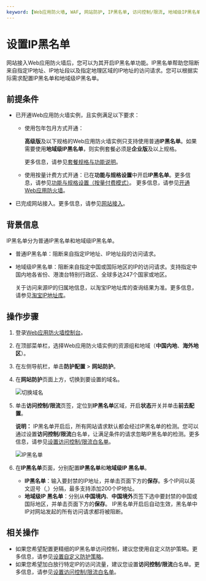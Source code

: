 ```yaml
---
keyword: [Web应用防火墙, WAF, 网站防护, IP黑名单, 访问控制/限流, 地域级IP黑名单]
---
```


# 设置IP黑名单

网站接入Web应用防火墙后，您可以为其开启IP黑名单功能。IP黑名单帮助您阻断来自指定IP地址、IP地址段以及指定地理区域的IP地址的访问请求。您可以根据实际需求配置IP黑名单和地域级IP黑名单。

## 前提条件

-   已开通Web应用防火墙实例，且实例满足以下要求：

    -   使用包年包月方式开通：

        **高级版**及以下规格的Web应用防火墙实例只支持使用普通**IP黑名单**。如果需要使用**地域级IP黑名单**，则实例套餐必须是**企业版**及以上规格。

        更多信息，请参见[套餐规格与功能说明](/cn.zh-CN/产品简介/套餐规格与功能说明.md)。

    -   使用按量计费方式开通：已在**功能与规格设置**中开启**IP黑名单**。更多信息，请参见[功能与规格设置（按量付费模式）](/cn.zh-CN/系统管理/功能与规格设置（按量付费模式）.md)。
    更多信息，请参见[开通Web应用防火墙](/cn.zh-CN/计费与开通服务/开通WAF/开通Web应用防火墙.md)。

-   已完成网站接入。更多信息，请参见[网站接入](/cn.zh-CN/接入WAF/CNAME接入/网站接入.md)。

## 背景信息

IP黑名单分为普通IP黑名单和地域级IP黑名单。

-   普通IP黑名单：阻断来自指定IP地址、IP地址段的访问请求。
-   地域级IP黑名单：阻断来自指定中国或国际地区的IP的访问请求。支持指定中国内地各省份、港澳台特别行政区、全球多达247个国家或地区。

    关于访问来源IP的归属地信息，以淘宝IP地址库的查询结果为准。更多信息，请参见[淘宝IP地址库](http://ip.taobao.com/)。


## 操作步骤

1.  登录[Web应用防火墙控制台](https://yundun.console.aliyun.com/?p=waf)。

2.  在顶部菜单栏，选择Web应用防火墙实例的资源组和地域（**中国内地**、**海外地区**）。

3.  在左侧导航栏，单击**防护配置** \> **网站防护**。

4.  在**网站防护**页面上方，切换到要设置的域名。

    ![切换域名](https://static-aliyun-doc.oss-accelerate.aliyuncs.com/assets/img/zh-CN/1924559951/p77231.png)

5.  单击**访问控制/限流**页签，定位到**IP黑名单**区域，开启**状态**开关并单击**前去配置**。

    **说明：** IP黑名单开启后，所有网站请求默认都会经过IP黑名单的检测。您可以通过设置**访问控制/限流**白名单，让满足条件的请求忽略IP黑名单的检测。更多信息，请参见[设置访问控制/限流白名单](/cn.zh-CN/网站防护配置/防护白名单/设置访问控制/限流白名单.md)。

    ![IP黑名单](https://static-aliyun-doc.oss-accelerate.aliyuncs.com/assets/img/zh-CN/6795359951/p73946.png)

6.  在**IP黑名单**页面，分别配置**IP黑名单**和**地域级IP 黑名单**。

    -   **IP黑名单**：输入要封禁的IP地址，并单击页面下方的**保存**。多个IP间以英文逗号（,）分隔，最多支持添加200个IP地址。
    -   **地域级IP 黑名单**：分别从**中国境内**、**中国境外**页签下选中要封禁的中国或国际地区，并单击页面下方的**保存**。
    IP黑名单开启后自动生效，黑名单中IP对网站发起的所有访问请求都将被阻断。


## 相关操作

-   如果您希望配置更精细的IP黑名单访问控制，建议您使用自定义防护策略。更多信息，请参见[设置自定义防护策略](/cn.zh-CN/网站防护配置/访问控制/限流/设置自定义防护策略.md)。
-   如果您希望加白放行特定IP的访问流量，建议您设置**访问控制/限流**白名单。更多信息，请参见[设置访问控制/限流白名单](/cn.zh-CN/网站防护配置/防护白名单/设置访问控制/限流白名单.md)。

